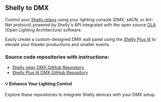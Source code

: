 ## Shelly to DMX

Control your [Shelly relays](https://www.shelly.com/en-se/products/switching-and-triggering#unfiltered) using your lighting console (DMX, sACN, or Art-Net protocol) powered by Shelly's API integrated with the open source [OLA](https://www.openlighting.org/ola/) (Open Lighting Architecture) software.

Easily create a custom-designed DMX wall panel using the [Shelly Plus I4](https://www.shelly.com/en-se/products/product-overview/shelly-plus-i4-1) to elevate your theater productions and smaller events.

### Source code repositories with instructions:
* [Shelly relay DMX GitHub Repository](https://github.com/gobo-ws/ola-trigger-shelly1-dmx/)  
* [Shelly Plus I4 DMX GitHub Repository](https://github.com/gobo-ws/shelly-ola/)

#### 💡 Enhance Your Lighting Control
Explore these repositories to integrate Shelly devices with your DMX setup.

